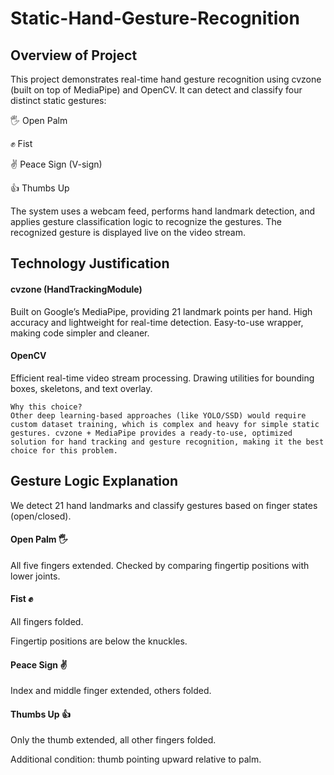 # Static-Hand-Gesture-Recognition
## Overview of Project

This project demonstrates real-time hand gesture recognition using cvzone (built on top of MediaPipe) and OpenCV.
It can detect and classify four distinct static gestures:

🖐 Open Palm

✊ Fist

✌ Peace Sign (V-sign)

👍 Thumbs Up

The system uses a webcam feed, performs hand landmark detection, and applies gesture classification logic to recognize the gestures. The recognized gesture is displayed live on the video stream.

## Technology Justification

#### cvzone (HandTrackingModule)
Built on Google’s MediaPipe, providing 21 landmark points per hand.
High accuracy and lightweight for real-time detection.
Easy-to-use wrapper, making code simpler and cleaner.

#### OpenCV
Efficient real-time video stream processing.
Drawing utilities for bounding boxes, skeletons, and text overlay.
```
Why this choice?
Other deep learning-based approaches (like YOLO/SSD) would require custom dataset training, which is complex and heavy for simple static gestures. cvzone + MediaPipe provides a ready-to-use, optimized solution for hand tracking and gesture recognition, making it the best choice for this problem.
```

## Gesture Logic Explanation

We detect 21 hand landmarks and classify gestures based on finger states (open/closed).

#### Open Palm 🖐

All five fingers extended.
Checked by comparing fingertip positions with lower joints.

#### Fist ✊

All fingers folded.

Fingertip positions are below the knuckles.

#### Peace Sign ✌

Index and middle finger extended, others folded.

#### Thumbs Up 👍

Only the thumb extended, all other fingers folded.

Additional condition: thumb pointing upward relative to palm.
